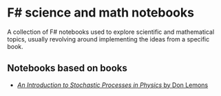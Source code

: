 # F# science and math notebooks

A collection of F# notebooks used to explore scientific and mathematical topics, usually revolving around implementing the ideas from a specific book.

## Notebooks based on books

* [*An Introduction to Stochastic Processes in Physics* by Don Lemons](./an-introduction-to-stochastic-processes-in-physics.dib)
